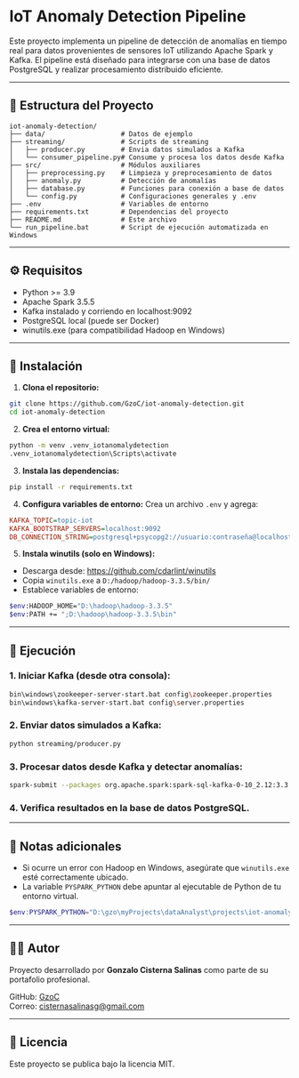# IoT Anomaly Detection Pipeline

Este proyecto implementa un pipeline de detección de anomalías en tiempo real para datos provenientes de sensores IoT utilizando Apache Spark y Kafka. El pipeline está diseñado para integrarse con una base de datos PostgreSQL y realizar procesamiento distribuido eficiente.

---

## 📁 Estructura del Proyecto

```
iot-anomaly-detection/
├── data/                   # Datos de ejemplo
├── streaming/              # Scripts de streaming
│   ├── producer.py         # Envia datos simulados a Kafka
│   └── consumer_pipeline.py# Consume y procesa los datos desde Kafka
├── src/                    # Módulos auxiliares
│   ├── preprocessing.py    # Limpieza y preprocesamiento de datos
│   ├── anomaly.py          # Detección de anomalías
│   ├── database.py         # Funciones para conexión a base de datos
│   └── config.py           # Configuraciones generales y .env
├── .env                    # Variables de entorno
├── requirements.txt        # Dependencias del proyecto
├── README.md               # Este archivo
└── run_pipeline.bat        # Script de ejecución automatizada en Windows
```

---

## ⚙️ Requisitos

- Python >= 3.9
- Apache Spark 3.5.5
- Kafka instalado y corriendo en localhost:9092
- PostgreSQL local (puede ser Docker)
- winutils.exe (para compatibilidad Hadoop en Windows)

---

## 🔌 Instalación

1. **Clona el repositorio:**
```bash
git clone https://github.com/GzoC/iot-anomaly-detection.git
cd iot-anomaly-detection
```

2. **Crea el entorno virtual:**
```bash
python -m venv .venv_iotanomalydetection
.venv_iotanomalydetection\Scripts\activate
```

3. **Instala las dependencias:**
```bash
pip install -r requirements.txt
```

4. **Configura variables de entorno:**
Crea un archivo `.env` y agrega:
```ini
KAFKA_TOPIC=topic-iot
KAFKA_BOOTSTRAP_SERVERS=localhost:9092
DB_CONNECTION_STRING=postgresql+psycopg2://usuario:contraseña@localhost:5432/nombre_db
```

5. **Instala winutils (solo en Windows):**
- Descarga desde: https://github.com/cdarlint/winutils
- Copia `winutils.exe` a `D:/hadoop/hadoop-3.3.5/bin/`
- Establece variables de entorno:
```bash
$env:HADOOP_HOME="D:\hadoop\hadoop-3.3.5"
$env:PATH += ";D:\hadoop\hadoop-3.3.5\bin"
```

---

## 🚀 Ejecución

### 1. Iniciar Kafka (desde otra consola):
```bash
bin\windows\zookeeper-server-start.bat config\zookeeper.properties
bin\windows\kafka-server-start.bat config\server.properties
```

### 2. Enviar datos simulados a Kafka:
```bash
python streaming/producer.py
```

### 3. Procesar datos desde Kafka y detectar anomalías:
```bash
spark-submit --packages org.apache.spark:spark-sql-kafka-0-10_2.12:3.3.1 streaming/pyspark_streaming.py
```

### 4. Verifica resultados en la base de datos PostgreSQL.

---

## 📌 Notas adicionales

- Si ocurre un error con Hadoop en Windows, asegúrate que `winutils.exe` esté correctamente ubicado.
- La variable `PYSPARK_PYTHON` debe apuntar al ejecutable de Python de tu entorno virtual.
```powershell
$env:PYSPARK_PYTHON="D:\gzo\myProjects\dataAnalyst\projects\iot-anomaly-detection\.venv_iotanomalydetection\Scripts\python.exe"
```

---

## 🧑‍💻 Autor

Proyecto desarrollado por **Gonzalo Cisterna Salinas** como parte de su portafolio profesional.

GitHub: [GzoC](https://github.com/GzoC)  
Correo: cisternasalinasg@gmail.com

---

## 📜 Licencia

Este proyecto se publica bajo la licencia MIT.
